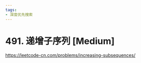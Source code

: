 ```yaml
---
tags:
- 深度优先搜索
---
```


# 491. 递增子序列 [Medium]

<https://leetcode-cn.com/problems/increasing-subsequences/>
